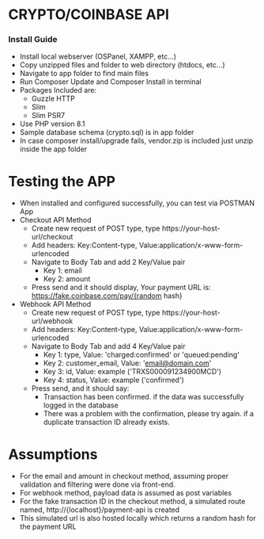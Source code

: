 CRYPTO/COINBASE API
=========================
### Install Guide
- Install local webserver (OSPanel, XAMPP, etc...)
- Copy unzipped files and folder to web directory (htdocs, etc...)
- Navigate to app folder to find main files
- Run Composer Update and Composer Install in terminal
- Packages Included are:
  - Guzzle HTTP
  - Slim
  - Slim PSR7
- Use PHP version 8.1
- Sample database schema (crypto.sql) is in app folder
- In case composer install/upgrade fails, vendor.zip is included just unzip inside the app folder

Testing the APP
==========================
- When installed and configured successfully, you can test via POSTMAN App
- Checkout API Method
  - Create new request of POST type, type https://your-host-url/checkout
  - Add headers: Key:Content-type, Value:application/x-www-form-urlencoded
  - Navigate to Body Tab and add 2 Key/Value pair
    - Key 1: email
    - Key 2: amount
  - Press send and it should display, Your payment URL is: https://fake.coinbase.com/pay/{random hash}
- Webhook API Method
  - Create new request of POST type, type https://your-host-url/webhook
  - Add headers: Key:Content-type, Value:application/x-www-form-urlencoded
  - Navigate to Body Tab and add 4 Key/Value pair
    - Key 1: type, Value: 'charged:confirmed' or 'queued:pending'
    - Key 2: customer_email, Value: 'email@domain.com'
    - Key 3: id, Value: example ('TRXS000091234900MCD')
    - Key 4: status, Value: example ('confirmed')
  - Press send, and it should say: 
    - Transaction has been confirmed. if the data was successfully logged in the database
    - There was a problem with the confirmation, please try again. if a duplicate transaction ID already exists.

Assumptions
========================
- For the email and amount in checkout method, assuming proper validation and filtering were done via front-end.
- For webhook method, payload data is assumed as post variables
- For the fake transaction ID in the checkout method, a simulated route named, http://{localhost}/payment-api is created
- This simulated url is also hosted locally which returns a random hash for the payment URL
